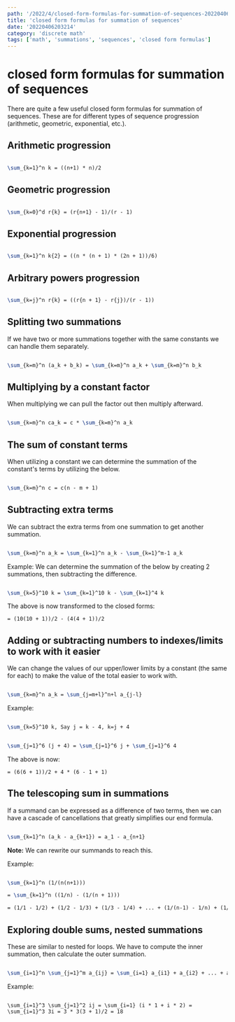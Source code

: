 ```yaml
---
path: '/2022/4/closed-form-formulas-for-summation-of-sequences-20220406203214'
title: 'closed form formulas for summation of sequences'
date: '20220406203214'
category: 'discrete math'
tags: ['math', 'summations', 'sequences', 'closed form formulas']
---
```


# closed form formulas for summation of sequences
There are quite a few useful closed form formulas for summation of sequences. These
are for different types of sequence progression (arithmetic, geometric, exponential, etc.).

## Arithmetic progression
```latex

\sum_{k=1}^n k = ((n+1) * n)/2

```

## Geometric progression
```latex

\sum_{k=0}^d r{k} = (r{n+1} - 1)/(r - 1)

```

## Exponential progression
```latex

\sum_{k=1}^n k{2} = ((n * (n + 1) * (2n + 1))/6)

```

## Arbitrary powers progression
```latex

\sum_{k=j}^n r{k} = ((r{n + 1} - r{j})/(r - 1))

```

## Splitting two summations
If we have two or more summations together with the same constants we can
handle them separately.

```latex

\sum_{k=m}^n (a_k + b_k) = \sum_{k=m}^n a_k + \sum_{k=m}^n b_k

```

## Multiplying by a constant factor
When multiplying we can pull the factor out then multiply afterward.

```latex

\sum_{k=m}^n ca_k = c * \sum_{k=m}^n a_k

```

## The sum of constant terms
When utilizing a constant we can determine the summation of the constant's terms
by utilizing the below.

```latex

\sum_{k=m}^n c = c(n - m + 1)

```

## Subtracting extra terms
We can subtract the extra terms from one summation to get another summation.

```latex

\sum_{k=m}^n a_k = \sum_{k=1}^n a_k - \sum_{k=1}^m-1 a_k

```

Example:
We can determine the summation of the below by creating 2 summations, then subtracting
the difference.

```latex

\sum_{k=5}^10 k = \sum_{k=1}^10 k - \sum_{k=1}^4 k

```

The above is now transformed to the closed forms:
```
= (10(10 + 1))/2 - (4(4 + 1))/2
```

## Adding or subtracting numbers to indexes/limits to work with it easier
We can change the values of our upper/lower limits by a constant (the same for each)
to make the value of the total easier to work with.

```latex

\sum_{k=m}^n a_k = \sum_{j=m+l}^n+l a_{j-l}

```

Example:

```latex

\sum_{k=5}^10 k, Say j = k - 4, k=j + 4

```

```latex

\sum_{j=1}^6 (j + 4) = \sum_{j=1}^6 j + \sum_{j=1}^6 4

```

The above is now:
```
= (6(6 + 1))/2 + 4 * (6 - 1 + 1)
```

## The telescoping sum in summations
If a summand can be expressed as a difference of two terms, then we can have
a cascade of cancellations that greatly simplifies our end formula.

```latex

\sum_{k=1}^n (a_k - a_{k+1}) = a_1 - a_{n+1}

```

**Note:** We can rewrite our summands to reach this.

Example:
```latex

\sum_{k=1}^n (1/(n(n+1)))

= \sum_{k=1}^n ((1/n) - (1/(n + 1)))

= (1/1 - 1/2) + (1/2 - 1/3) + (1/3 - 1/4) + ... + (1/(n-1) - 1/n) + (1/n - (1/(n + 1)))

```

## Exploring double sums, nested summations
These are similar to nested for loops. We have to compute the inner summation, then
calculate the outer summation.

```latex

\sum_{i=1}^n \sum_{j=1}^m a_{ij} = \sum_{i=1} a_{i1} + a_{i2} + ... + a_{im}

```

Example:

```

\sum_{i=1}^3 \sum_{j=1}^2 ij = \sum_{i=1} (i * 1 + i * 2) = \sum_{i=1}^3 3i = 3 * 3(3 + 1)/2 = 18

```

